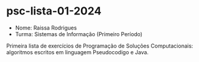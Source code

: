 # psc-lista-01-2024
- Nome: Raissa Rodrigues
- Turma: Sistemas de Informação (Primeiro Período)

Primeira lista de exercícios de Programação de Soluções Computacionais: algoritmos 
escritos em linguagem Pseudocodigo e Java.
